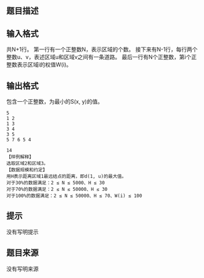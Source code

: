 


## 题目描述
## 输入格式
共N+1行。
第一行有一个正整数N，表示区域的个数。
接下来有N-1行，每行两个整数u、v，表述区域u和区域v之间有一条道路。
最后一行有N个正整数，第i个正整数表示区域i的权值W(i)。
## 输出格式
包含一个正整数，为最小的S(x, y)的值。

```input1
5
1 2
1 3
3 4
3 5
5 7 6 5 4	

```

```output1
14
【样例解释】
选取区域2和区域3。
【数据规模和约定】
用H表示距离区域1最远结点的距离，即d(1, u)的最大值。
对于30%的数据满足：2 ≤ N ≤ 5000、H ≤ 30
对于70%的数据满足：2 ≤ N ≤ 50000、H ≤ 30
对于100%的数据满足：2 ≤ N ≤ 50000、H ≤ 70、W(i) ≤ 100
```

## 提示
没有写明提示
## 题目来源
没有写明来源


